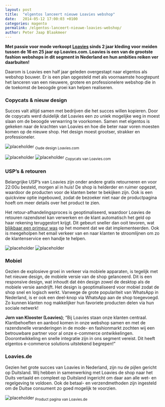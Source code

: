 ```yaml
---
layout: post
title:  "elgentos lanceert nieuwe Loavies webshop"
date:   2014-05-12 17:00:03 +0100
categories: magento
permalink: /elgentos-lanceert-nieuwe-loavies-webshop/
author: Peter Jaap Blaakmeer
---
```

**Met passie voor mode verkoopt [Loavies](https://www.loavies.com/) sinds 2 jaar kleding voor meiden tussen de 16 en 25 jaar op Loavies.com. Loavies is een van de grootste fashion webshops in dit segment in Nederland en hun ambities reiken ver daarbuiten!**

Daarom is Loavies een half jaar geleden overgestapt naar elgentos als webshop bouwer. Er is een plan opgesteld met als voornaamste hoogtepunt het lanceren van een nieuwere, grotere en professionelere webshop die in de toekomst de beoogde groei kan helpen realiseren.


### Copycats & nieuw design
Succes valt altijd samen met bedrijven die het succes willen kopieren. Door de copycats werd duidelijk dat Loavies een zo uniek mogelijke weg in moest slaan om de beoogde verwarring te voorkomen. Samen met elgentos is gekeken naar de krachten van Loavies en hoe die beter naar voren moesten komen op de nieuwe shop. Het design moest grootser, strakker en professioneler.

![placeholder](http://placehold.it/800x400 "Product pagina van Loavies.de")
<sub>Oude design Loavies.com</sub>

![placeholder](http://placehold.it/800x400 "Product pagina van Loavies.de")
![placeholder](http://placehold.it/800x400 "Copycats van Loavies.com")
<sub>Copycats van Loavies.com</sub>

### USP’s & retouren
Belangrijke USP’s van Loavies zijn onder andere gratis retourneren en voor 22:00u besteld, morgen al in huis! De shop is helderder en ruimer opgezet, waardoor de producten voor de klanten beter te bekijken zijn. Ook is een quickview optie ingebouwd, zodat de bezoeker niet naar de productpagina hoeft om meer details over het product te zien.

Het retour-afhandelingsproces is geoptimaliseerd, waardoor Loavies de retouren razendsnel kan verwerken en de klant automatisch het geld op haar rekening teruggestort krijgt. Dit gebeurt sneller dan ooit tevoren, wat [blijkbaar een primeur was](http://www.twinklemagazine.nl/nieuws/2014/12/automatisch-retouren-crediteren-met-nieuwe-plug-in/index.xml) op het moment dat we dat implementeerden. Ook is meegeholpen het email verkeer van en naar klanten te stroomlijnen om zo de klantenservice een handje te helpen.

![placeholder](http://placehold.it/800x400 "Product pagina van Loavies.de")
![placeholder](http://placehold.it/800x400 "Product pagina van Loavies.de")

### Mobiel
Gezien de explosieve groei in verkeer via mobiele apparaten, is tegelijk met het nieuwe design, de mobiele versie van de shop gelanceerd. Dit is een responsive design, wat inhoudt dat één design zowel de desktop als de mobiele versie aandrijft. Het design is geoptimaliseerd voor mobiel zodat de shop snel en logisch werkt. Vanwege de grote populariteit van WhatsApp in Nederland, is er ook een deel-knop via WhatsApp aan de shop toegevoegd. Zo kunnen klanten nog makkelijker hun favoriete producten delen via hun sociale netwerk!

**Jorn van Klooster (Loavies)**; “Bij Loavies staan onze klanten centraal. Klantbehoeften en aanbod komen in onze webshop samen en met de razendsnelle veranderingen in de mode- en fashionmarkt zochten wij een betrouwbare partner voor al onze e-commerce ontwikkelingen. Doorontwikkeling en snelle integratie zijn in ons segment vereist. Dit heeft elgentos e-commerce solutions uitstekend begrepen!”


### Loavies.de
Gezien het grote succes van Loavies in Nederland, zijn nu de pijlen gericht op Duitsland. Wij hebben in samenwerking met Loavies de shop naar het Duits vertaald en compleet op Duitsland ingericht om daar aan alle wet- en regelgeving te voldoen. Ook de betaal- en verzendmethoden zijn ingesteld om de Duitse consument zo goed mogelijk te voorzien.

![placeholder](http://placehold.it/800x400 "Product pagina van Loavies.de")
<sub>Product pagina van Loavies.de</sub>